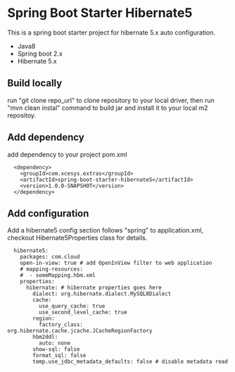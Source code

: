 # Spring Boot Starter Hibernate5
This is a spring boot starter project for  hibernate 5.x auto configuration.

* Java8
* Spring boot 2.x
* Hibernate 5.x


## Build locally
run "git clone repo_url" to clone repository to your local driver, then run "mvn clean instal" command to build jar and install it to your local m2 repositoy.

## Add dependency
 add dependency to your project pom.xml
```
  <dependency>
    <groupId>com.xcesys.extras</groupId>
    <artifactId>spring-boot-starter-hibernate5</artifactId>
    <version>1.0.0-SNAPSHOT</version>
  </dependency>
```
## Add configuration
Add a hibernate5 config section follows "spring" to application.xml, checkout Hibernate5Properties class for details.

```
  hibernate5:
    packages: com.cloud
    open-in-view: true # add OpenInView filter to web application
    # mapping-resources:
    #  - someMapping.hbm.xml 
    properties:
      hibernate: # hibernate properties goes here
        dialect: org.hibernate.dialect.MySQL8Dialect
        cache:
          use_query_cache: true
          use_second_level_cache: true
        region:
          factory_class: org.hibernate.cache.jcache.JCacheRegionFactory
        hbm2ddl:
          auto: none
        show-sql: false
        format_sql: false
        temp.use_jdbc_metadata_defaults: false # disable metadata read

```

